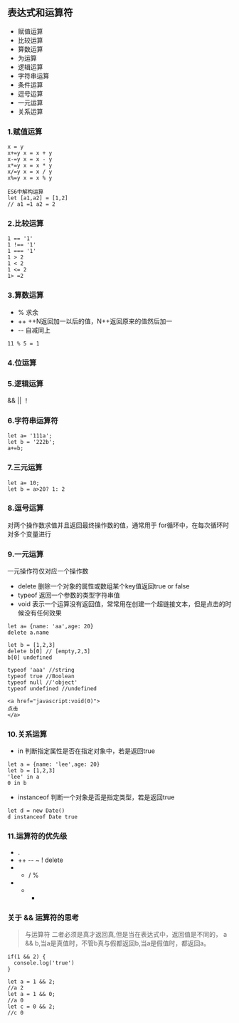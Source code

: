 ## 表达式和运算符
- 赋值运算
- 比较运算
- 算数运算
- 为运算
- 逻辑运算
- 字符串运算
- 条件运算
- 逗号运算
- 一元运算
- 关系运算

### 1.赋值运算
~~~
x = y
x+=y x = x + y
x-=y x = x - y
x*=y x = x * y
x/=y x = x / y
x%=y x = x % y

ES6中解构运算
let [a1,a2] = [1,2]
// a1 =1 a2 = 2
~~~

### 2.比较运算
~~~
1 == '1'
1 !== '1'
1 === '1'
1 > 2
1 < 2
1 <= 2
1> =2 
~~~
### 3.算数运算
- % 求余
- ++ ++N返回加一以后的值，N++返回原来的值然后加一
- -- 自减同上    

~~~
11 % 5 = 1
~~~
### 4.位运算
### 5.逻辑运算
&& || ！
### 6.字符串运算符
~~~
let a= '111a';
let b = '222b';
a+=b;
~~~
### 7.三元运算
~~~
let a= 10;
let b = a>20? 1: 2
~~~
### 8.逗号运算
对两个操作数求值并且返回最终操作数的值，通常用于 for循环中，在每次循环时对多个变量进行
### 9.一元运算
一元操作符仅对应一个操作数
- delete 删除一个对象的属性或数组某个key值返回true or false
- typeof 返回一个参数的类型字符串值
- void   表示一个运算没有返回值，常常用在创建一个超链接文本，但是点击的时候没有任何效果

~~~
let a= {name: 'aa',age: 20}
delete a.name

let b = [1,2,3]
delete b[0] // [empty,2,3]
b[0] undefined
 
typeof 'aaa' //string
typeof true //Boolean
typeof null //'object'
typeof undefined //undefined

<a href="javascript:void(0)">
点击
</a>
~~~

### 10.关系运算
- in 判断指定属性是否在指定对象中，若是返回true
~~~
let a = {name: 'lee',age: 20}
let b = [1,2,3]
'lee' in a
0 in b 
~~~

- instanceof 判断一个对象是否是指定类型，若是返回true
~~~
let d = new Date()
d instanceof Date true
~~~
### 11.运算符的优先级
- .[]()
- ++ -- ~ ! delete
- * / %
- + -

### 关于 && 运算符的思考
> 与运算符 二者必须是真才返回真,但是当在表达式中，返回值是不同的， a && b,当a是真值时，不管b真与假都返回b,当a是假值时，都返回a。 

```
if(1 && 2) {
  console.log('true')
}

let a = 1 && 2;
//a 2
let a = 1 && 0;
//a 0
let c = 0 && 2;
//c 0

```



